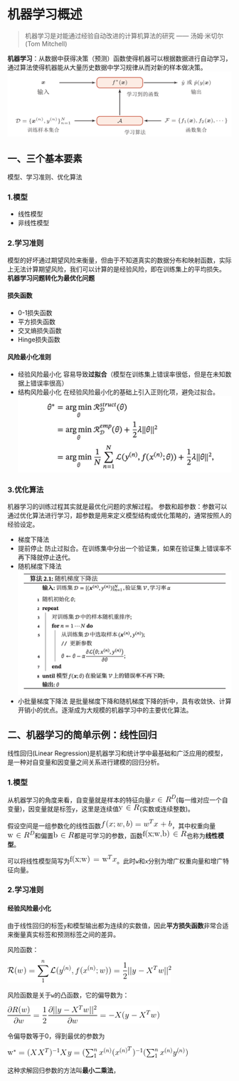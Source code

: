 # 机器学习概述
> 机器学习是对能通过经验自动改进的计算机算法的研究 —— 汤姆·米切尔(Tom Mitchell)

**机器学习**：从数据中获得决策（预测）函数使得机器可以根据数据进行自动学习，通过算法使得机器能从大量历史数据中学习规律从而对新的样本做决策。
![img1](img/1.png)

## 一、三个基本要素
模型、学习准则、优化算法
### 1.模型 
* 线性模型
* 非线性模型

### 2.学习准则
模型的好坏通过期望风险来衡量，但由于不知道真实的数据分布和映射函数，实际上无法计算期望风险，我们可以计算的是经验风险，即在训练集上的平均损失。
**机器学习问题转化为最优化问题**

#### 损失函数
* 0-1损失函数
* 平方损失函数
* 交叉熵损失函数
* Hinge损失函数

#### 风险最小化准则
* 经验风险最小化
容易导致**过拟合**（模型在训练集上错误率很低，但是在未知数据上错误率很高）
* 结构风险最小化
在经验风险最小化的基础上引入正则化项，避免过拟合。
![img2](img/2.jpg)

### 3.优化算法
机器学习的训练过程其实就是最优化问题的求解过程。
参数和超参数：参数可以通过优化算法进行学习，超参数是用来定义模型结构或优化策略的，通常按照人的经验设定。
* 梯度下降法
* 提前停止
防止过拟合。在训练集中分出一个验证集，如果在验证集上错误率不再下降就停止迭代。
* 随机梯度下降法
![img3](img/3.jpg)
* 小批量梯度下降法
是批量梯度下降和随机梯度下降的折中，具有收敛快、计算开销小的优点。逐渐成为大规模的机器学习中的主要优化算法。

## 二、机器学习的简单示例：线性回归
线性回归(Linear Regression)是机器学习和统计学中最基础和广泛应用的模型，是一种对自变量和因变量之间关系进行建模的回归分析。

### 1.模型

从机器学习的角度来看，自变量就是样本的特征向量![latex2](img/latex2.gif)(每一维对应一个自变量)，因变量就是标签`y`，这里是连续值![latex3](img/latex3.gif)(实数或连续整数)。

假设空间是一组参数化的线性函数![latex1](img/latex1.gif)，其中权重向量![latex](img/latex4.gif)和偏置![latex](img/latex5.gif)都是可学习的参数，函数![latex](img/latex6.gif)也称为**线性模型**。

可以将线性模型简写为![latex](img/latex7.gif)。此时`w`和`x`分别为增广权重向量和增广特征向量。

### 2.学习准则

#### 经验风险最小化

由于线性回归的标签`y`和模型输出都为连续的实数值，因此**平方损失函数**非常合适来衡量真实标签和预测标签之间的差异。

风险函数：

![latex](img/latex8.gif)

风险函数是关于`w`的凸函数，它的偏导数为：

![latex](img/latex9.gif)

令偏导数等于0，得到最优的参数为

![latex](img/latex10.gif)

这种求解回归参数的方法叫**最小二乘法**，









